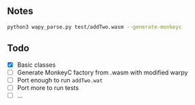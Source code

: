 ## Notes

```sh
python3 wapy_parse.py test/addTwo.wasm --generate-monkeyc
```

## Todo
- [x] Basic classes
- [ ] Generate MonkeyC factory from .wasm with modified warpy
- [ ] Port enough to run `addTwo.wat`
- [ ] Port more to run tests
- [ ] ...